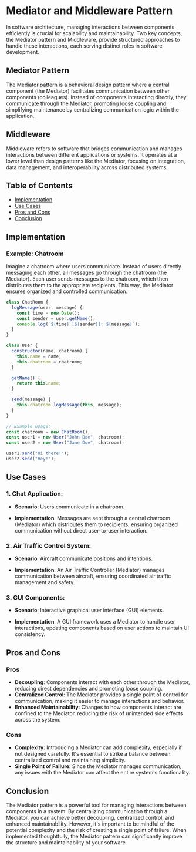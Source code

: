 # Mediator and Middleware Pattern

In software architecture, managing interactions between components efficiently is crucial for scalability and maintainability. Two key concepts, the Mediator pattern and Middleware, provide structured approaches to handle these interactions, each serving distinct roles in software development.

## Mediator Pattern

The Mediator pattern is a behavioral design pattern where a central component (the Mediator) facilitates communication between other components (colleagues). Instead of components interacting directly, they communicate through the Mediator, promoting loose coupling and simplifying maintenance by centralizing communication logic within the application.

## Middleware

Middleware refers to software that bridges communication and manages interactions between different applications or systems. It operates at a lower level than design patterns like the Mediator, focusing on integration, data management, and interoperability across distributed systems.

## Table of Contents

- [Implementation](#implementation) 
- [Use Cases](#use-cases)
- [Pros and Cons](#pros-and-cons)
- [Conclusion](#conclusion)

## Implementation

### Example: Chatroom

Imagine a chatroom where users communicate. Instead of users directly messaging each other, all messages go through the chatroom (the Mediator). Each user sends messages to the chatroom, which then distributes them to the appropriate recipients. This way, the Mediator ensures organized and controlled communication.

```javascript
class ChatRoom {
  logMessage(user, message) {
    const time = new Date();
    const sender = user.getName();
    console.log(`${time} [${sender}]: ${message}`);
  }
}

class User {
  constructor(name, chatroom) {
    this.name = name;
    this.chatroom = chatroom;
  }

  getName() {
    return this.name;
  }

  send(message) {
    this.chatroom.logMessage(this, message);
  }
}

// Example usage:
const chatroom = new ChatRoom();
const user1 = new User("John Doe", chatroom);
const user2 = new User("Jane Doe", chatroom);

user1.send("Hi there!");
user2.send("Hey!");
```

## Use Cases

### 1. Chat Application:

- **Scenario**: Users communicate in a chatroom.

- **Implementation**: Messages are sent through a central chatroom (Mediator) which distributes them to recipients, ensuring organized communication without direct user-to-user interaction.

### 2. Air Traffic Control System:

- **Scenario**: Aircraft communicate positions and intentions.

- **Implementation**: An Air Traffic Controller (Mediator) manages communication between aircraft, ensuring coordinated air traffic management and safety.

### 3. GUI Components:

- **Scenario**: Interactive graphical user interface (GUI) elements.

- **Implementation**: A GUI framework uses a Mediator to handle user interactions, updating components based on user actions to maintain UI consistency.

## Pros and Cons

### Pros

- **Decoupling**: Components interact with each other through the Mediator, reducing direct dependencies and promoting loose coupling.
- **Centralized Control**: The Mediator provides a single point of control for communication, making it easier to manage interactions and behavior.
- **Enhanced Maintainability**: Changes to how components interact are confined to the Mediator, reducing the risk of unintended side effects across the system.

### Cons

- **Complexity**: Introducing a Mediator can add complexity, especially if not designed carefully. It's essential to strike a balance between centralized control and maintaining simplicity.
- **Single Point of Failure**: Since the Mediator manages communication, any issues with the Mediator can affect the entire system's functionality.

## Conclusion

The Mediator pattern is a powerful tool for managing interactions between components in a system. By centralizing communication through a Mediator, you can achieve better decoupling, centralized control, and enhanced maintainability. However, it's important to be mindful of the potential complexity and the risk of creating a single point of failure. When implemented thoughtfully, the Mediator pattern can significantly improve the structure and maintainability of your software.
